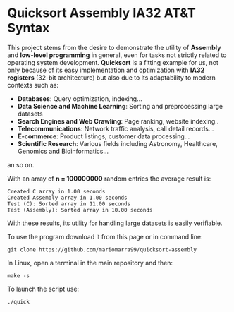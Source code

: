 # Quicksort Assembly IA32 AT&T Syntax

This project stems from the desire to demonstrate the utility of **Assembly** and **low-level programming** in general, even for tasks not strictly related to operating system development. **Quicksort** is a fitting example for us, not only because of its easy implementation and optimization with **IA32 registers** (32-bit architecture) but also due to its adaptability to modern contexts such as:

- **Databases**: Query optimization, indexing...
- **Data Science and Machine Learning**: Sorting and preprocessing large datasets
- **Search Engines and Web Crawling**: Page ranking, website indexing..
- **Telecommunications**: Network traffic analysis, call detail records...
- **E-commerce**: Product listings, customer data processing...
- **Scientific Research**: Various fields including Astronomy, Healthcare, Genomics and Bioinformatics...

an so on. 

With an array of **n = 100000000** random entries the average result is:

    Created C array in 1.00 seconds
    Created Assembly array in 1.00 seconds
    Test (C): Sorted array in 11.00 seconds
    Test (Assembly): Sorted array in 10.00 seconds

With these results, its utility for handling large datasets is easily verifiable.

To use the program download it from this page or in command line:

    git clone https://github.com/mariomarra99/quicksort-assembly

In Linux, open a terminal in the main repository and then:

    make -s
To launch the script use:

    ./quick
